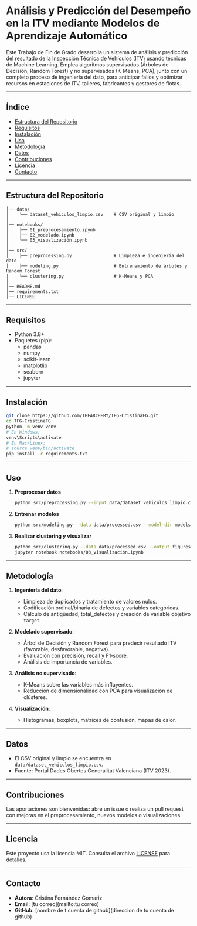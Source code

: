 # Análisis y Predicción del Desempeño en la ITV mediante Modelos de Aprendizaje Automático

Este Trabajo de Fin de Grado desarrolla un sistema de análisis y predicción del resultado de la Inspección Técnica de Vehículos (ITV) usando técnicas de Machine Learning. Emplea algoritmos supervisados (Árboles de Decisión, Random Forest) y no supervisados (K-Means, PCA), junto con un completo proceso de ingeniería del dato, para anticipar fallos y optimizar recursos en estaciones de ITV, talleres, fabricantes y gestores de flotas.

---

## Índice

- [Estructura del Repositorio](#estructura-del-repositorio)
- [Requisitos](#requisitos)
- [Instalación](#instalación)
- [Uso](#uso)
- [Metodología](#metodología)
- [Datos](#datos)
- [Contribuciones](#contribuciones)
- [Licencia](#licencia)
- [Contacto](#contacto)

---

## Estructura del Repositorio

```text
│── data/  
│    └── dataset_vehiculos_limpio.csv    # CSV original y limpio  
│  
│── notebooks/  
│    ├── 01_preprocesamiento.ipynb  
│    ├── 02_modelado.ipynb  
│    └── 03_visualización.ipynb  
│  
│── src/  
│    ├── preprocessing.py                # Limpieza e ingeniería del dato  
│    ├── modeling.py                     # Entrenamiento de árboles y Random Forest  
│    └── clustering.py                   # K-Means y PCA  
│  
│── README.md  
│── requirements.txt  
│── LICENSE  
```

---

## Requisitos

- Python 3.8+
- Paquetes (pip):
  - pandas
  - numpy
  - scikit-learn
  - matplotlib
  - seaborn
  - jupyter

---

## Instalación

```bash
git clone https://github.com/THEARCHERY/TFG-CristinaFG.git
cd TFG-CristinaFG
python -m venv venv
# En Windows:
venv\Scripts\activate
# En Mac/Linux:
# source venv/bin/activate
pip install -r requirements.txt
```

---

## Uso

1. **Preprocesar datos**
   ```bash
   python src/preprocessing.py --input data/dataset_vehiculos_limpio.csv --output data/processed.csv
   ```
2. **Entrenar modelos**
   ```bash
   python src/modeling.py --data data/processed.csv --model-dir models/
   ```
3. **Realizar clustering y visualizar**
   ```bash
   python src/clustering.py --data data/processed.csv --output figures/
   jupyter notebook notebooks/03_visualización.ipynb
   ```

---

## Metodología

1. **Ingeniería del dato**:

   - Limpieza de duplicados y tratamiento de valores nulos.
   - Codificación ordinal/binaria de defectos y variables categóricas.
   - Cálculo de antigüedad, total\_defectos y creación de variable objetivo `target`.

2. **Modelado supervisado**:

   - Árbol de Decisión y Random Forest para predecir resultado ITV (favorable, desfavorable, negativa).
   - Evaluación con precisión, recall y F1‐score.
   - Análisis de importancia de variables.

3. **Análisis no supervisado**:

   - K-Means sobre las variables más influyentes.
   - Reducción de dimensionalidad con PCA para visualización de clústeres.

4. **Visualización**:

   - Histogramas, boxplots, matrices de confusión, mapas de calor.

---

## Datos

- El CSV original y limpio se encuentra en `data/dataset_vehiculos_limpio.csv`.
- Fuente: Portal Dades Obertes Generalitat Valenciana (ITV 2023).

---

## Contribuciones

Las aportaciones son bienvenidas: abre un issue o realiza un pull request con mejoras en el preprocesamiento, nuevos modelos o visualizaciones.

---

## Licencia

Este proyecto usa la licencia MIT. Consulta el archivo [LICENSE](LICENSE) para detalles.

---

## Contacto

- **Autora**: Cristina Fernández Gomariz
- **Email**: [tu correo](mailto:tu correo)
- **GitHub**: [nombre de t cuenta de github](direccion de tu cuenta de  github)

